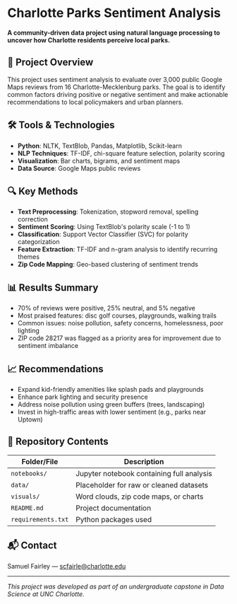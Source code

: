 # Charlotte Parks Sentiment Analysis

**A community-driven data project using natural language processing to uncover how Charlotte residents perceive local parks.**

## 📌 Project Overview

This project uses sentiment analysis to evaluate over 3,000 public Google Maps reviews from 16 Charlotte-Mecklenburg parks. The goal is to identify common factors driving positive or negative sentiment and make actionable recommendations to local policymakers and urban planners.

## 🛠 Tools & Technologies
- **Python**: NLTK, TextBlob, Pandas, Matplotlib, Scikit-learn
- **NLP Techniques**: TF-IDF, chi-square feature selection, polarity scoring
- **Visualization**: Bar charts, bigrams, and sentiment maps
- **Data Source**: Google Maps public reviews

## 🔍 Key Methods
- **Text Preprocessing**: Tokenization, stopword removal, spelling correction
- **Sentiment Scoring**: Using TextBlob's polarity scale (-1 to 1)
- **Classification**: Support Vector Classifier (SVC) for polarity categorization
- **Feature Extraction**: TF-IDF and n-gram analysis to identify recurring themes
- **Zip Code Mapping**: Geo-based clustering of sentiment trends

## 📊 Results Summary
- 70% of reviews were positive, 25% neutral, and 5% negative
- Most praised features: disc golf courses, playgrounds, walking trails
- Common issues: noise pollution, safety concerns, homelessness, poor lighting
- ZIP code 28217 was flagged as a priority area for improvement due to sentiment imbalance

## 📈 Recommendations
- Expand kid-friendly amenities like splash pads and playgrounds
- Enhance park lighting and security presence
- Address noise pollution using green buffers (trees, landscaping)
- Invest in high-traffic areas with lower sentiment (e.g., parks near Uptown)

## 📂 Repository Contents
| Folder/File        | Description                                  |
|--------------------|----------------------------------------------|
| `notebooks/`       | Jupyter notebook containing full analysis    |
| `data/`            | Placeholder for raw or cleaned datasets      |
| `visuals/`         | Word clouds, zip code maps, or charts        |
| `README.md`        | Project documentation                        |
| `requirements.txt` | Python packages used                         |

## 📬 Contact
Samuel Fairley — [scfairle@charlotte.edu](mailto:scfairle@charlotte.edu)

---

*This project was developed as part of an undergraduate capstone in Data Science at UNC Charlotte.*

